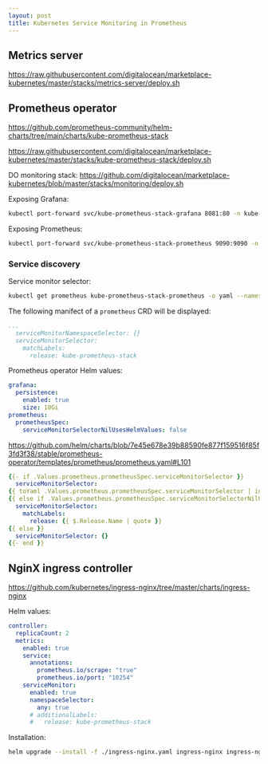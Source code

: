 ```yaml
---
layout: post
title: Kubernetes Service Monitoring in Prometheus
---
```


## Metrics server

https://raw.githubusercontent.com/digitalocean/marketplace-kubernetes/master/stacks/metrics-server/deploy.sh

## Prometheus operator

https://github.com/prometheus-community/helm-charts/tree/main/charts/kube-prometheus-stack

https://raw.githubusercontent.com/digitalocean/marketplace-kubernetes/master/stacks/kube-prometheus-stack/deploy.sh

DO monitoring stack: https://github.com/digitalocean/marketplace-kubernetes/blob/master/stacks/monitoring/deploy.sh

Exposing Grafana:

```bash
kubectl port-forward svc/kube-prometheus-stack-grafana 8081:80 -n kube-prometheus-stack
```

Exposing Prometheus:

```bash
kubectl port-forward svc/kube-prometheus-stack-prometheus 9090:9090 -n kube-prometheus-stack
```

### Service discovery

Service monitor selector:

```bash
kubectl get prometheus kube-prometheus-stack-prometheus -o yaml --namespace kube-prometheus-stack
```

The following manifect of a `prometheus` CRD will be displayed:

```yaml
...
  serviceMonitorNamespaceSelector: {}
  serviceMonitorSelector:
    matchLabels:
      release: kube-prometheus-stack
```

Prometheus operator Helm values:

```yaml
grafana:
  persistence:
    enabled: true
    size: 10Gi
prometheus:
  prometheusSpec:
    serviceMonitorSelectorNilUsesHelmValues: false
```

https://github.com/helm/charts/blob/7e45e678e39b88590fe877f159516f85f3fd3f38/stable/prometheus-operator/templates/prometheus/prometheus.yaml#L101

```yaml
{{- if .Values.prometheus.prometheusSpec.serviceMonitorSelector }}
  serviceMonitorSelector:
{{ toYaml .Values.prometheus.prometheusSpec.serviceMonitorSelector | indent 4 }}
{{ else if .Values.prometheus.prometheusSpec.serviceMonitorSelectorNilUsesHelmValues  }}
  serviceMonitorSelector:
    matchLabels:
      release: {{ $.Release.Name | quote }}
{{ else }}
  serviceMonitorSelector: {}
{{- end }}
```

## NginX ingress controller

https://github.com/kubernetes/ingress-nginx/tree/master/charts/ingress-nginx

Helm values:

```yaml
controller:
  replicaCount: 2
  metrics:
    enabled: true
    service:
      annotations:
        prometheus.io/scrape: "true"
        prometheus.io/port: "10254"
    serviceMonitor:
      enabled: true
      namespaceSelector:
        any: true
      # additionalLabels:
      #   release: kube-prometheus-stack
```

Installation:

```sh
helm upgrade --install -f ./ingress-nginx.yaml ingress-nginx ingress-nginx/ingress-nginx
```
